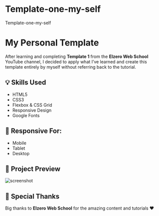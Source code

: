 # Template-one-my-self
Template-one-my-self
# My Personal Template

After learning and completing **Template 1** from the **Elzero Web School** YouTube channel, I decided to apply what I’ve learned and create this template entirely by myself without referring back to the tutorial.

## 💡 Skills Used
- HTML5  
- CSS3  
- Flexbox & CSS Grid  
- Responsive Design  
- Google Fonts

## 📱 Responsive For:
- Mobile  
- Tablet  
- Desktop

## 📸 Project Preview
![screenshot](screenshot.png)

## 🙏 Special Thanks
Big thanks to **Elzero Web School** for the amazing content and tutorials ❤️
